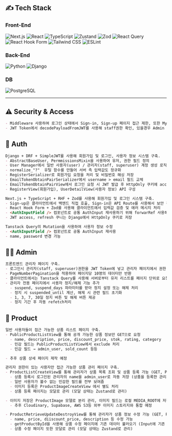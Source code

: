 
## ✍️ Tech Stack

### Front-End  
![Next.js](https://img.shields.io/badge/Next.js-black?logo=nextdotjs&logoColor=white)
![React](https://img.shields.io/badge/React-61DAFB?logo=react&logoColor=black)
![TypeScript](https://img.shields.io/badge/TypeScript-blue?logo=typescript&logoColor=white)
![Zustand](https://img.shields.io/badge/Zustand-000?logo=Zustand&logoColor=white)
![Zod](https://img.shields.io/badge/Zod-informational?logo=zod&logoColor=white)
![React Query](https://img.shields.io/badge/TanStack_React_Query-ff4154?logo=react-query&logoColor=white)
![React Hook Form](https://img.shields.io/badge/React_Hook_Form-EC5990?logo=reacthookform&logoColor=white)
![Tailwind CSS](https://img.shields.io/badge/Tailwind_CSS-06B6D4?logo=tailwindcss&logoColor=white)
![ESLint](https://img.shields.io/badge/ESLint-purple?logo=eslint&logoColor=white)

### Back-End
![Python](https://img.shields.io/badge/Pytho-3776AB?logo=python&logoColor=white)
![Django](https://img.shields.io/badge/Django-092E20?logo=django&logoColor=white)

### DB
![PostgreSQL](https://img.shields.io/badge/PostgreSQL-4169E1?logo=postgresql&logoColor=white)

---
## ⚠️ Security & Access
```md
- Middleware 사용하여 로그인 상태에서 Sign-in, Sign-up 페이지 접근 제한, 또한 Mypage는 로그인 정보가 있을 경우 이동 가능
- JWT Token에서 decodePayloadFromJWT를 사용해 staff권한 확인, 있을경우 Admin 페이지로 이동 
```
## 👤 Auth
```md
Django + DRF + SimpleJWT를 사용해 회원가입 및 로그인, 사용자 정보 시스템 구축.
- AbstractBaseUser, PermmissionsMixin을 사용하여 유저, 권한 필드 정의
- User Manager에서 일반 사용자(user) / 관리자(staff, superuser) 계정 생성 로직 분리 
- normalize_"?"  유틸 함수를 만들어 서버 측 입력값도 정규화
- RegisterSerializer로 회원가입 요청을 처리 및 비밀번호 해싱 저장
- EmailTokenObtainPairSerializer에서 username > email 필드 교체
- EmailTokenObtainPairView에서 로그인 요청 시 JWT 발급 후 HttpOnly 쿠키에 access, refresh 저장
- RegisterView(회원가입), UserDetailView(사용자 정보) API 구성
```
```md
Next.js + TypeScript + RHF + Zod를 사용해 회원가입 및 로그인 시스템 구축.
- Sign-up은 클라이언트에서 백엔드 직접 호출, Sign-in은 API Route를 사용해서 보안 강화
- React Hook Form + Zod를 사용해 클라이언트에서 입력값 검증 및 에러 메시지 처리
- <AuthInputField /> 컴포넌트로 공통 AuthInput 재사용하기 위해 forwarRef 사용해서 넘김
- JWT access, refresh 쿠니는 Django에서 HttpOnly 쿠키로 저장
```
```md
Tanstack Query의 Mutation을 사용하여 사용자 정보 수정
- <AuthInputField /> 컴포넌트로 공통 AuthInput 재사용
- name, password 변경 가능
```
## 💂🏻 Admin
```md
프론트엔드 관리자 페이지 구축.
- 로그인시 관리자(staff, superuser)권한을 JWT Token에 넣고 관리자 페이지에서 권한 확인
- PageNumberPagination을 적용하여 페이지당 10명의 데이터만 반환
- 클라이언트에서는 Tanstack Query를 사용해 서버로부터 유저 리스트를 페이지 단위로 요청
- 관리자 전용 페이지에서 사용자 정지/해제 기능 추가
  - suspend, suspend_days 파라미터를 받아 정지 설정 또는 해제 처리
  - 정지 시 suspended_until 계산, 해제 시 관련 필드 초기화
  - 1, 3, 7, 30일 정지 버튼 및 해제 버튼 제공
  - 정지 기간 후 자동 refetch처리 
```
## 🏬 Product
```md
일반 사용자들이 접근 가능한 상품 리스트 페이지 구축.
- PublicProductListView를 통해 공개 가능한 상품 정보만 GET으로 요청
  - name, description, price, discount_price, stok, rating, category
  - 민감 필드는 PublicProductListView에서 exclude 처리
  - 민감 필드 → admin_user, sold_count 등등

- 추후 상품 상세 페이지 제작 예정
```

```md
관리자 권한이 있는 사용자만 접근 가능한 상품 관리 페이지 구축.
- ProductListCreateView를 통해 관리자가 상품 목록 조회 및 상품 등록 가능 (GET, POST)
  - 상품 등록시 로그인된 관리자의 name을 admin_user로 자동 저장 (상품을 등록한 관리자가 누군지)
  - 일반 사용자가 볼수 없는 민감한 필드를 전부 보여줌
  - 이미지 등록은 ProductImageCreateView 에서 별도 처리
  - 상품 등록 페이지는 모달로 관리 (모달 상태는 Zustand로 관리)

- 이미지 저장은 ProductImage 모델로 분리 관리, 이미지 필드는 로컬 MEDIA_ROOT에 저장됨
  - 추후 Cloudinary, Supabase, AWS S3등 외부 이미지 스토리지와 통합 예정

- ProductRetrieveUpdateDestroyView를 통해 관리자가 상품 정보 수정 가능 (GET, FATCH)
  - name, price, diiscount_price, description 등 수정 가능
  - getProductById을 사용해 상품 수정 페이지에 기존 데이터 불러오기 (Input에 기존 값이 보이고 수정할 수 있게)
  - 상품 수정 페이지 또한 모달로 관리 (모달 상태는 Zustand로 관리)
```
